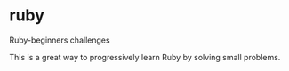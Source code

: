 ruby
====

Ruby-beginners challenges

This is a great way to progressively learn Ruby by solving small problems.
